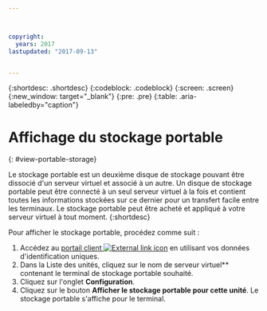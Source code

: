```yaml
---



copyright:
  years: 2017
lastupdated: "2017-09-13"


---
```


{:shortdesc: .shortdesc}
{:codeblock: .codeblock}
{:screen: .screen}
{:new_window: target="_blank"}
{:pre: .pre}
{:table: .aria-labeledby="caption"}


# Affichage du stockage portable  
{: #view-portable-storage}

 Le stockage portable est un deuxième disque de stockage pouvant être dissocié d'un serveur virtuel et associé à un autre. 
 Un disque de stockage portable peut être connecté à un seul serveur virtuel à la fois et contient toutes les informations stockées sur ce dernier
 pour un transfert facile entre les terminaux. Le stockage portable peut être acheté et appliqué à votre serveur virtuel à tout
 moment. 
 {:shortdesc}

Pour afficher le stockage portable, procédez comme suit :

1. Accédez au [portail client ![External link icon](../../icons/launch-glyph.svg "External link icon")](https://control.softlayer.com/) en utilisant vos données d'identification uniques.
2. Dans la Liste des unités, cliquez sur le nom de serveur virtuel** contenant le terminal de stockage portable souhaité.
3. Cliquez sur l'onglet **Configuration**.
4. Cliquez sur le bouton **Afficher le stockage portable pour cette unité**. Le stockage portable s'affiche pour le terminal.



